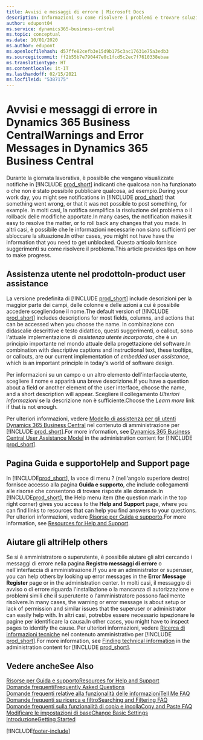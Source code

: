 ```yaml
---
title: Avvisi e messaggi di errore | Microsoft Docs
description: Informazioni su come risolvere i problemi e trovare soluzioni ai messaggi di errore quando si utilizza Business Central.
author: edupont04
ms.service: dynamics365-business-central
ms.topic: conceptual
ms.date: 10/01/2020
ms.author: edupont
ms.openlocfilehash: d57ffe82cefb3e15d9b175c3ac17631e75a3edb3
ms.sourcegitcommit: ff2b55b7e790447e0c1fcd5c2ec7f7610338ebaa
ms.translationtype: HT
ms.contentlocale: it-IT
ms.lasthandoff: 02/15/2021
ms.locfileid: "5387175"
---
```

# <a name="warnings-and-error-messages-in-dynamics-365-business-central"></a><span data-ttu-id="95fbd-103">Avvisi e messaggi di errore in Dynamics 365 Business Central</span><span class="sxs-lookup"><span data-stu-id="95fbd-103">Warnings and Error Messages in Dynamics 365 Business Central</span></span>

<span data-ttu-id="95fbd-104">Durante la giornata lavorativa, è possibile che vengano visualizzate notifiche in [!INCLUDE [prod_short](includes/prod_short.md)] indicanti che qualcosa non ha funzionato o che non è stato possibile pubblicare qualcosa, ad esempio.</span><span class="sxs-lookup"><span data-stu-id="95fbd-104">During your work day, you might see notifications in [!INCLUDE [prod_short](includes/prod_short.md)] that something went wrong, or that it was not possible to post something, for example.</span></span> <span data-ttu-id="95fbd-105">In molti casi, la notifica semplifica la risoluzione del problema o il rollback delle modifiche apportate.</span><span class="sxs-lookup"><span data-stu-id="95fbd-105">In many cases, the notification makes it easy to resolve the matter, or to roll back any changes that you made.</span></span> <span data-ttu-id="95fbd-106">In altri casi, è possibile che le informazioni necessarie non siano sufficienti per sbloccare la situazione.</span><span class="sxs-lookup"><span data-stu-id="95fbd-106">In other cases, you might not have have the information that you need to get unblocked.</span></span> <span data-ttu-id="95fbd-107">Questo articolo fornisce suggerimenti su come risolvere il problema.</span><span class="sxs-lookup"><span data-stu-id="95fbd-107">This article provides tips on how to make progress.</span></span>  

## <a name="in-product-user-assistance"></a><span data-ttu-id="95fbd-108">Assistenza utente nel prodotto</span><span class="sxs-lookup"><span data-stu-id="95fbd-108">In-product user assistance</span></span>

<span data-ttu-id="95fbd-109">La versione predefinita di [!INCLUDE [prod_short](includes/prod_short.md)] include descrizioni per la maggior parte dei campi, delle colonne e delle azioni a cui è possibile accedere scegliendone il nome.</span><span class="sxs-lookup"><span data-stu-id="95fbd-109">The default version of [!INCLUDE [prod_short](includes/prod_short.md)] includes descriptions for most fields, columns, and actions that can be accessed when you choose the name.</span></span> <span data-ttu-id="95fbd-110">In combinazione con didascalie descrittive e testo didattico, questi suggerimenti, o callout, sono l'attuale implementazione di *assistenza utente incorporata*, che è un principio importante nel mondo attuale della progettazione del software.</span><span class="sxs-lookup"><span data-stu-id="95fbd-110">In combination with descriptive captions and instructional text, these tooltips, or callouts, are our current implementation of *embedded user assistance*, which is an important principle in today's world of software design.</span></span>  

<span data-ttu-id="95fbd-111">Per informazioni su un campo o un altro elemento dell'interfaccia utente, scegliere il nome e apparirà una breve descrizione.</span><span class="sxs-lookup"><span data-stu-id="95fbd-111">If you have a question about a field or another element of the user interface, choose the name, and a short description will appear.</span></span> <span data-ttu-id="95fbd-112">Scegliere il collegamento *Ulteriori informazioni* se la descrizione non è sufficiente.</span><span class="sxs-lookup"><span data-stu-id="95fbd-112">Choose the *Learn more* link if that is not enough.</span></span>  

<span data-ttu-id="95fbd-113">Per ulteriori informazioni, vedere [Modello di assistenza per gli utenti Dynamics 365 Business Central](/dynamics365/business-central/dev-itpro/user-assistance) nel contenuto di amministrazione per [!INCLUDE [prod_short](includes/prod_short.md)].</span><span class="sxs-lookup"><span data-stu-id="95fbd-113">For more information, see [Dynamics 365 Business Central User Assistance Model](/dynamics365/business-central/dev-itpro/user-assistance) in the administration content for [!INCLUDE [prod_short](includes/prod_short.md)].</span></span>  

## <a name="help-and-support-page"></a><span data-ttu-id="95fbd-114">Pagina Guida e supporto</span><span class="sxs-lookup"><span data-stu-id="95fbd-114">Help and Support page</span></span>

<span data-ttu-id="95fbd-115">In [!INCLUDE[prod_short](includes/prod_short.md)], la voce di menu ? (nell'angolo superiore destro) fornisce accesso alla pagina **Guida e supporto**, che include collegamenti alle risorse che consentono di trovare risposte alle domande.</span><span class="sxs-lookup"><span data-stu-id="95fbd-115">In [!INCLUDE[prod_short](includes/prod_short.md)], the Help menu item (the question mark in the top right corner) gives you access to the **Help and Support** page, where you can find links to resources that can help you find answers to your questions.</span></span> <span data-ttu-id="95fbd-116">Per ulteriori informazioni, vedere [Risorse per Guida e supporto](product-help-and-support.md).</span><span class="sxs-lookup"><span data-stu-id="95fbd-116">For more information, see [Resources for Help and Support](product-help-and-support.md).</span></span>  

## <a name="help-others"></a><span data-ttu-id="95fbd-117">Aiutare gli altri</span><span class="sxs-lookup"><span data-stu-id="95fbd-117">Help others</span></span>

<span data-ttu-id="95fbd-118">Se si è amministratore o superutente, è possibile aiutare gli altri cercando i messaggi di errore nella pagina **Registro messaggi di errore** o nell'interfaccia di amministrazione.</span><span class="sxs-lookup"><span data-stu-id="95fbd-118">If you are an administrator or superuser, you can help others by looking up error messages in the **Error Message Register** page or in the administration center.</span></span> <span data-ttu-id="95fbd-119">In molti casi, il messaggio di avviso o di errore riguarda l'installazione o la mancanza di autorizzazione e problemi simili che il superutente o l'amministratore possono facilmente risolvere.</span><span class="sxs-lookup"><span data-stu-id="95fbd-119">In many cases, the warning or error message is about setup or lack of permission and similar issues that the superuser or administrator can easily help with.</span></span> <span data-ttu-id="95fbd-120">In altri casi, potrebbe essere necessario ispezionare le pagine per identificare la causa.</span><span class="sxs-lookup"><span data-stu-id="95fbd-120">In other cases, you might have to inspect pages to identify the cause.</span></span> <span data-ttu-id="95fbd-121">Per ulteriori informazioni, vedere [Ricerca di informazioni tecniche](/dynamics365/business-central/dev-itpro/administration/manage-technical-support#finding-technical-information) nel contenuto amministrativo per [!INCLUDE [prod_short](includes/prod_short.md)].</span><span class="sxs-lookup"><span data-stu-id="95fbd-121">For more information, see [Finding technical information](/dynamics365/business-central/dev-itpro/administration/manage-technical-support#finding-technical-information) in the administration content for [!INCLUDE [prod_short](includes/prod_short.md)].</span></span>  

## <a name="see-also"></a><span data-ttu-id="95fbd-122">Vedere anche</span><span class="sxs-lookup"><span data-stu-id="95fbd-122">See Also</span></span>

[<span data-ttu-id="95fbd-123">Risorse per Guida e supporto</span><span class="sxs-lookup"><span data-stu-id="95fbd-123">Resources for Help and Support</span></span>](product-help-and-support.md)  
[<span data-ttu-id="95fbd-124">Domande frequenti</span><span class="sxs-lookup"><span data-stu-id="95fbd-124">Frequently Asked Questions</span></span>](across-faq.md)  
[<span data-ttu-id="95fbd-125">Domande frequenti relative alla funzionalità delle informazioni</span><span class="sxs-lookup"><span data-stu-id="95fbd-125">Tell Me FAQ</span></span>](ui-search-faq.md)  
[<span data-ttu-id="95fbd-126">Domande frequenti su ricerca e filtro</span><span class="sxs-lookup"><span data-stu-id="95fbd-126">Searching and Filtering FAQ</span></span>](ui-search-filter-faq.md)  
[<span data-ttu-id="95fbd-127">Domande frequenti sulla funzionalità di copia e incolla</span><span class="sxs-lookup"><span data-stu-id="95fbd-127">Copy and Paste FAQ</span></span>](faq-copy-paste.yml)  
[<span data-ttu-id="95fbd-128">Modificare le impostazioni di base</span><span class="sxs-lookup"><span data-stu-id="95fbd-128">Change Basic Settings</span></span>](ui-change-basic-settings.md)  
[<span data-ttu-id="95fbd-129">Introduzione</span><span class="sxs-lookup"><span data-stu-id="95fbd-129">Getting Started</span></span>](product-get-started.md)  


[!INCLUDE[footer-include](includes/footer-banner.md)]